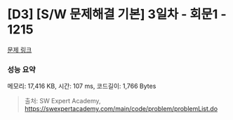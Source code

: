 # [D3] [S/W 문제해결 기본] 3일차 - 회문1 - 1215 

[문제 링크](https://swexpertacademy.com/main/code/problem/problemDetail.do?contestProbId=AV14QpAaAAwCFAYi) 

### 성능 요약

메모리: 17,416 KB, 시간: 107 ms, 코드길이: 1,766 Bytes



> 출처: SW Expert Academy, https://swexpertacademy.com/main/code/problem/problemList.do